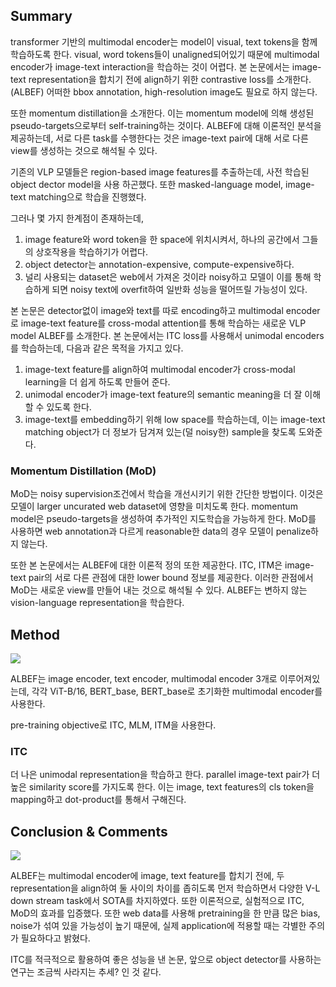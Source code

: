 ## Summary

transformer 기반의 multimodal encoder는 model이 visual, text tokens을 함께 학습하도록 한다. visual, word tokens들이 unaligned되어있기 때문에 multimodal encoder가 image-text interaction을 학습하는 것이 어렵다. 본 논문에서는 image-text representation을 합치기 전에 align하기 위한 contrastive loss를 소개한다. (ALBEF) 어떠한 bbox annotation, high-resolution image도 필요로 하지 않는다.

또한 momentum distillation을 소개한다. 이는 momentum model에 의해 생성된 pseudo-targets으로부터 self-training하는 것이다. ALBEF에 대해 이론적인 분석을 제공하는데, 서로 다른 task를 수행한다는 것은 image-text pair에 대해 서로 다른 view를 생성하는 것으로 해석될 수 있다.

기존의 VLP 모델들은 region-based image features를 추출하는데, 사전 학습된 object dector model을 사용 하곤했다. 또한 masked-language model, image-text matching으로 학습을 진행했다.

그러나 몇 가지 한계점이 존재하는데,

1. image feature와 word token을 한 space에 위치시켜서, 하나의 공간에서 그들의 상호작용을 학습하기가 어렵다.
2. object detector는 annotation-expensive, compute-expensive하다.
3. 널리 사용되는 dataset은 web에서 가져온 것이라 noisy하고 모델이 이를 통해 학습하게 되면 noisy text에 overfit하여 일반화 성능을 떨어뜨릴 가능성이 있다.

본 논문은 detector없이 image와 text를 따로 encoding하고 multimodal encoder로 image-text feature를 cross-modal attention를 통해 학습하는 새로운 VLP model ALBEF를 소개한다. 본 논문에서는 ITC loss를 사용해서 unimodal encoders를 학습하는데, 다음과 같은 목적을 가지고 있다.

1. image-text feature를 align하여 multimodal encoder가 cross-modal learning을 더 쉽게 하도록 만들어 준다.
2. unimodal encoder가 image-text feature의 semantic meaning을 더 잘 이해할 수 있도록 한다.
3. image-text를 embedding하기 위해 low space를 학습하는데, 이는 image-text matching object가 더 정보가 담겨져 있는(덜 noisy한) sample을 찾도록 도와준다.

### Momentum Distillation (MoD)

MoD는 noisy supervision조건에서 학습을 개선시키기 위한 간단한 방법이다. 이것은 모델이 larger uncurated web dataset에 영향을 미치도록 한다. momentum model은 pseudo-targets을 생성하여 추가적인 지도학습을 가능하게 한다. MoD를 사용하면 web annotation과 다르게 reasonable한 data의 경우 모델이 penalize하지 않는다.

또한 본 논문에서는 ALBEF에 대한 이론적 정의 또한 제공한다. ITC, ITM은 image-text pair의 서로 다른 관점에 대한 lower bound 정보를 제공한다. 이러한 관점에서 MoD는 새로운 view를 만들어 내는 것으로 해석될 수 있다. ALBEF는 변하지 않는 vision-language representation을 학습한다.

## Method

![](https://images.velog.io/images/staryunleegh/post/3f411427-2563-41d6-8588-966ef789bfd0/Untitled.png)

ALBEF는 image encoder, text encoder, multimodal encoder 3개로 이루어져있는데, 각각 ViT-B/16, BERT_base, BERT_base로 초기화한 multimodal encoder를 사용한다.

pre-training objective로 ITC, MLM, ITM을 사용한다.

### ITC

더 나은 unimodal representation을 학습하고 한다. parallel image-text pair가 더 높은 similarity score를 가지도록 한다. 이는 image, text features의 cls token을 mapping하고 dot-product를 통해서 구해진다.

## Conclusion & Comments

![](https://images.velog.io/images/staryunleegh/post/fad72a32-cfde-4637-ae23-5147c1309843/Untitled1.png)

ALBEF는 multimodal encoder에 image, text feature를 합치기 전에, 두 representation을 align하여 둘 사이의 차이를 좁히도록 먼저 학습하면서 다양한 V-L down stream task에서 SOTA를 차지하였다. 또한 이론적으로, 실험적으로 ITC, MoD의 효과를 입증했다. 또한 web data를 사용해 pretraining을 한 만큼 많은 bias, noise가 섞여 있을 가능성이 높기 때문에, 실제 application에 적용할 때는 각별한 주의가 필요하다고 밝혔다.

ITC를 적극적으로 활용하여 좋은 성능을 낸 논문, 앞으로 object detector를 사용하는 연구는 조금씩 사라지는 추세? 인 것 같다.
